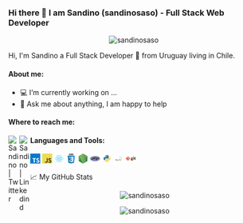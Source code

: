 ### Hi there 👋 I am Sandino (sandinosaso) - Full Stack Web Developer

<p align="center"> <img src="https://github-profile-trophy.vercel.app/?username=sandinosaso&theme=flat" alt="sandinosaso" />

<br />

Hi, I'm Sandino a Full Stack Developer 🚀 from Uruguay living in Chile.

#### About me:

- 💻 I’m currently working on ...
- 💬 Ask me about anything, I am happy to help

#### Where to reach me:


<a href="https://twitter.com/sandinosaso">
  <img align="left" alt="Sandino | Twitter" width="22px" src="https://raw.githubusercontent.com/peterthehan/peterthehan/master/assets/twitter.svg" />
</a>
<a href="https://www.linkedin.com/in/sandinosaso/">
  <img align="left" alt="Sandino | Linkedind" width="22px" src="https://raw.githubusercontent.com/peterthehan/peterthehan/master/assets/linkedin.svg" />
</a>

#### Languages and Tools:

<code><img height="20" src="https://raw.githubusercontent.com/github/explore/80688e429a7d4ef2fca1e82350fe8e3517d3494d/topics/typescript/typescript.png"></code>
<code><img height="20" src="https://raw.githubusercontent.com/github/explore/80688e429a7d4ef2fca1e82350fe8e3517d3494d/topics/javascript/javascript.png"></code>
<code><img height="20" src="https://raw.githubusercontent.com/github/explore/80688e429a7d4ef2fca1e82350fe8e3517d3494d/topics/react/react.png"></code>
<code><img height="20" src="https://raw.githubusercontent.com/github/explore/80688e429a7d4ef2fca1e82350fe8e3517d3494d/topics/css/css.png"></code>
<code><img height="20" src="https://raw.githubusercontent.com/github/explore/80688e429a7d4ef2fca1e82350fe8e3517d3494d/topics/nodejs/nodejs.png"></code>
<code><img height="20" src="https://raw.githubusercontent.com/github/explore/80688e429a7d4ef2fca1e82350fe8e3517d3494d/topics/php/php.png"></code>
<code><img height="20" src="https://raw.githubusercontent.com/github/explore/80688e429a7d4ef2fca1e82350fe8e3517d3494d/topics/python/python.png"></code>
<code><img height="20" src="https://raw.githubusercontent.com/github/explore/80688e429a7d4ef2fca1e82350fe8e3517d3494d/topics/mysql/mysql.png"></code>
<code><img height="20" src="https://raw.githubusercontent.com/github/explore/80688e429a7d4ef2fca1e82350fe8e3517d3494d/topics/git/git.png"></code>


📈 My GitHub Stats

<p align="center"> <img src="https://github-readme-stats.vercel.app/api?username=sandinosaso&show_icons=true" alt="sandinosaso" />
<p align="center"> <img src="https://github-readme-stats.vercel.app/api/top-langs?username=sandinosaso&show_icons=true&locale=en&layout=compact" alt="sandinosaso" />

